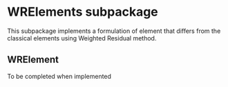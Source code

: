 # WRElements subpackage

This subpackage implements a formulation of element that differs from the classical elements using Weighted Residual method.

## WRElement 

To be completed when implemented